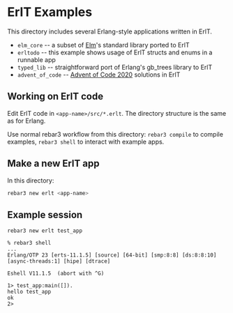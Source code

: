 # ErlT Examples

This directory includes several Erlang-style applications written in ErlT.

- `elm_core` -- a subset of [Elm](https://elm-lang.org/)'s standard library ported to ErlT
- `erltodo` -- this example shows usage of ErlT structs and enums in a runnable app
- `typed_lib` -- straightforward port of Erlang's gb_trees library to ErlT
- `advent_of_code` -- [Advent of Code 2020](https://adventofcode.com/) solutions in ErlT


## Working on ErlT code

Edit ErlT code in `<app-name>/src/*.erlt`. The directory structure is the same
as for Erlang.

Use normal rebar3 workflow from this directory: `rebar3 compile` to compile
examples, `rebar3 shell` to interact with example apps.



## Make a new ErlT app

In this directory:

```sh
rebar3 new erlt <app-name>
```


## Example session

```
rebar3 new erlt test_app

% rebar3 shell
...
Erlang/OTP 23 [erts-11.1.5] [source] [64-bit] [smp:8:8] [ds:8:8:10] [async-threads:1] [hipe] [dtrace]

Eshell V11.1.5  (abort with ^G)

1> test_app:main([]).
hello test_app
ok
2>
```
